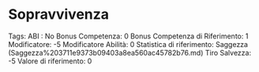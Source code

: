 # Sopravvivenza

Tags: ABI
: No
Bonus Competenza: 0
Bonus Competenza di Riferimento: 1
Modificatore: -5
Modificatore  Abilità: 0
Statistica di riferimento: Saggezza (Saggezza%203711e9373b09403a8ea560ac45782b76.md)
Tiro Salvezza: -5
Valore di riferimento: 0
